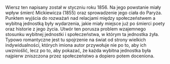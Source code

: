 Wiersz ten napisany został w styczniu roku 1856. Na jego powstanie miały wpływ śmierć Mickiewicza (1855) oraz sprowadzenie jego ciała do Paryża. Punktem wyjścia do rozważań nad relacjami między społeczeństwem a wybitną jednostką były wydarzenia, jakie miały miejsce już po śmierci poety oraz historie z jego życia. Utwór ten porusza problem wzajemnego stosunku wybitnej jednostki i społeczeństwa, w którym ta jednostka żyła. Typowo romantyczne jest tu spojrzenie na świat od strony wielkich indywidualności, których imiona autor przywołuje nie po to, aby ich uwznioślić, lecz po to, aby pokazać, że każda wybitna jednostka była najpierw zniszczona przez społeczeństwo a dopiero potem doceniona.